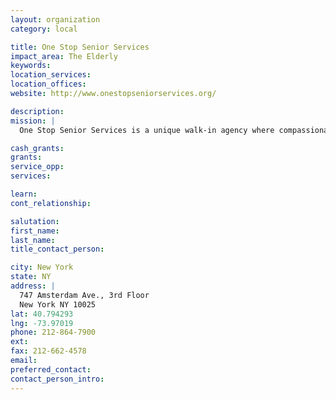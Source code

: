 ```yaml
---
layout: organization
category: local

title: One Stop Senior Services
impact_area: The Elderly
keywords: 
location_services: 
location_offices: 
website: http://www.onestopseniorservices.org/

description: 
mission: |
  One Stop Senior Services is a unique walk-in agency where compassionate professionals go the extra mile to help the elderly solve their problems--all in one place. Seniors come to One Stop ro get government assistance and help in facing eviction, bankruptcy, elder abuse, and other vital concerns that threaten their well-being. Our goal is to enable seniors to continue living safely and independently in their own community.

cash_grants: 
grants: 
service_opp: 
services: 

learn: 
cont_relationship: 

salutation: 
first_name: 
last_name: 
title_contact_person: 

city: New York
state: NY
address: |
  747 Amsterdam Ave., 3rd Floor  
  New York NY 10025
lat: 40.794293
lng: -73.97019
phone: 212-864-7900
ext: 
fax: 212-662-4578
email: 
preferred_contact: 
contact_person_intro: 
---
```

